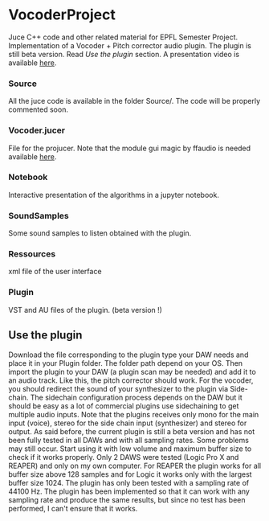 # VocoderProject
Juce C++ code and other related material for EPFL Semester Project. Implementation of a Vocoder + Pitch corrector audio plugin.
The plugin is still beta version. Read *Use the plugin* section.
A presentation video is available [here](https://drive.google.com/open?id=1OAemdORaguzs_O-0Av5Q_HthpCF036fL "Presentation video").

### Source
All the juce code is available in the folder Source/. 
The code will be properly commented soon.

### Vocoder.jucer
File for the projucer. 
Note that the module gui magic by ffaudio is needed available [here](https://github.com/ffAudio/foleys_gui_magic "Foley's GUI magic").

### Notebook
Interactive presentation of the algorithms in a jupyter notebook.

### SoundSamples
Some sound samples to listen obtained with the plugin.

### Ressources 
xml file of the user interface

### Plugin
VST and AU files of the plugin. (beta version !)

## Use the plugin
Download the file corresponding to the plugin type your DAW needs and place it in your Plugin folder. 
The folder path depend on your OS. Then import the plugin to your DAW (a plugin scan may be needed) and
add it to an audio track. Like this, the pitch corrector should work. For the vocoder, you should
redirect the sound of your synthesizer to the plugin via Side-chain. The sidechain configuration
process depends on the DAW but it should be easy as a lot of commercial plugins use sidechaining
to get multiple audio inputs. Note that the plugins receives only mono for the main input (voice),
stereo for the side chain input (synthesizer) and stereo for output.
As said before, the current plugin is still a beta version and has not been fully tested in all DAWs
and with all sampling rates. Some problems may still occur. Start using it with low volume and
maximum buffer size to check if it works properly.
Only 2 DAWS were tested (Logic Pro X and REAPER) and only on my own computer. For
REAPER the plugin works for all buffer size above 128 samples and for Logic it works only with
the largest buffer size 1024. The plugin has only been tested with a sampling rate of 44100 Hz. The
plugin has been implemented so that it can work with any sampling rate and produce the same
results, but since no test has been performed, I can't ensure that it works.
